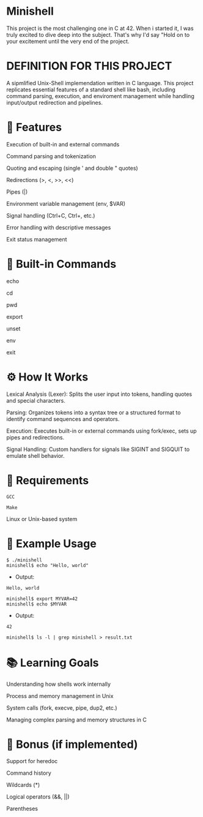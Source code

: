 # Minishell
This project is the most challenging one in C at 42. When i started it, I was truly excited to dive deep into the subject. That's why I'd say "Hold on to your excitement  until the very end of the project. 

# DEFINITION FOR THIS PROJECT

A sipmlified Unix-Shell implemendation written in C language. This project replicates essential features of a standard shell like bash, including command parsing, execution, and enviroment management while handling input/output redirection and pipelines.

# 🚀 Features
Execution of built-in and external commands

Command parsing and tokenization

Quoting and escaping (single ' and double " quotes)

Redirections (>, <, >>, <<)

Pipes (|)

Environment variable management (env, $VAR)

Signal handling (Ctrl+C, Ctrl+\, etc.)

Error handling with descriptive messages

Exit status management

# 📁 Built-in Commands
echo

cd

pwd

export

unset

env

exit

# ⚙️ How It Works
Lexical Analysis (Lexer):
Splits the user input into tokens, handling quotes and special characters.

Parsing:
Organizes tokens into a syntax tree or a structured format to identify command sequences and operators.

Execution:
Executes built-in or external commands using fork/exec, sets up pipes and redirections.

Signal Handling:
Custom handlers for signals like SIGINT and SIGQUIT to emulate shell behavior.

# 🔧 Requirements
```
GCC

```

```
Make

```
Linux or Unix-based system

# 🧪 Example Usage

```
$ ./minishell
minishell$ echo "Hello, world"

```
- Output:

```
Hello, world

```

```
minishell$ export MYVAR=42
minishell$ echo $MYVAR

```
- Output:
```
42

```

```
minishell$ ls -l | grep minishell > result.txt

```
# 📚 Learning Goals
Understanding how shells work internally

Process and memory management in Unix

System calls (fork, execve, pipe, dup2, etc.)

Managing complex parsing and memory structures in C

# 📎 Bonus (if implemented)
Support for heredoc

Command history

Wildcards (*)

Logical operators (&&, ||)

Parentheses
